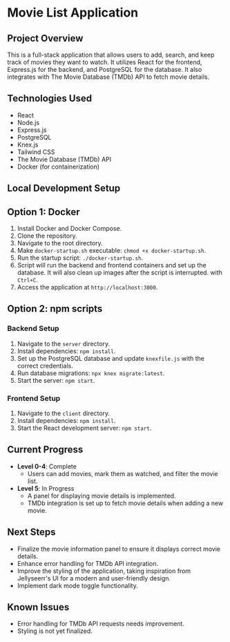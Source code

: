 # Movie List Application

## Project Overview

This is a full-stack application that allows users to add, search, and keep track of movies they want to watch. It utilizes React for the frontend, Express.js for the backend, and PostgreSQL for the database. It also integrates with The Movie Database (TMDb) API to fetch movie details.

## Technologies Used

- React
- Node.js
- Express.js
- PostgreSQL
- Knex.js
- Tailwind CSS
- The Movie Database (TMDb) API
- Docker (for containerization)

## Local Development Setup

## Option 1: Docker
1. Install Docker and Docker Compose.
2. Clone the repository.
3. Navigate to the root directory.
4. Make `docker-startup.sh` executable: `chmod +x docker-startup.sh`.
5. Run the startup script: `./docker-startup.sh`.
6. Script will run the backend and frontend containers and set up the database. It will also clean up images after the script is interrupted. with `Ctrl+C`.
7. Access the application at `http://localhost:3000`.



## Option 2: npm scripts
### Backend Setup

1. Navigate to the `server` directory.
2. Install dependencies: `npm install`.
3. Set up the PostgreSQL database and update `knexfile.js` with the correct credentials.
4. Run database migrations: `npx knex migrate:latest`.
5. Start the server: `npm start`.

### Frontend Setup

1. Navigate to the `client` directory.
2. Install dependencies: `npm install`.
3. Start the React development server: `npm start`.

## Current Progress

- **Level 0-4**: Complete
  - Users can add movies, mark them as watched, and filter the movie list.
- **Level 5**: In Progress
  - A panel for displaying movie details is implemented.
  - TMDb integration is set up to fetch movie details when adding a new movie.

## Next Steps

- Finalize the movie information panel to ensure it displays correct movie details.
- Enhance error handling for TMDb API integration.
- Improve the styling of the application, taking inspiration from Jellyseerr's UI for a modern and user-friendly design.
- Implement dark mode toggle functionality.

## Known Issues

- Error handling for TMDb API requests needs improvement.
- Styling is not yet finalized.

